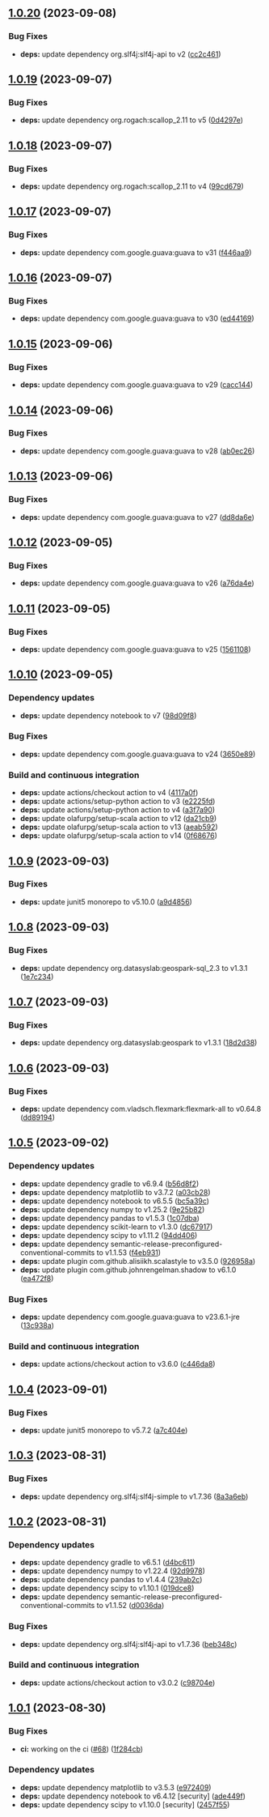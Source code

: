 ## [1.0.20](https://github.com/w4bo/ctm/compare/1.0.19...1.0.20) (2023-09-08)


### Bug Fixes

* **deps:** update dependency org.slf4j:slf4j-api to v2 ([cc2c461](https://github.com/w4bo/ctm/commit/cc2c461647268816cfed0653737b20b5f615f315))

## [1.0.19](https://github.com/w4bo/ctm/compare/1.0.18...1.0.19) (2023-09-07)


### Bug Fixes

* **deps:** update dependency org.rogach:scallop_2.11 to v5 ([0d4297e](https://github.com/w4bo/ctm/commit/0d4297e054d0a0a9391ebcf32a2b357f3a8847fa))

## [1.0.18](https://github.com/w4bo/ctm/compare/1.0.17...1.0.18) (2023-09-07)


### Bug Fixes

* **deps:** update dependency org.rogach:scallop_2.11 to v4 ([99cd679](https://github.com/w4bo/ctm/commit/99cd6795ae910b5bc5ddddec9662a3ccf267216d))

## [1.0.17](https://github.com/w4bo/ctm/compare/1.0.16...1.0.17) (2023-09-07)


### Bug Fixes

* **deps:** update dependency com.google.guava:guava to v31 ([f446aa9](https://github.com/w4bo/ctm/commit/f446aa9b2b25273e1b69a866362cc157f6a9f26e))

## [1.0.16](https://github.com/w4bo/ctm/compare/1.0.15...1.0.16) (2023-09-07)


### Bug Fixes

* **deps:** update dependency com.google.guava:guava to v30 ([ed44169](https://github.com/w4bo/ctm/commit/ed44169d1dec117ef5579a157053e13a67e35b2a))

## [1.0.15](https://github.com/w4bo/ctm/compare/1.0.14...1.0.15) (2023-09-06)


### Bug Fixes

* **deps:** update dependency com.google.guava:guava to v29 ([cacc144](https://github.com/w4bo/ctm/commit/cacc14465d383634f0ec797cfd887e7e266a3349))

## [1.0.14](https://github.com/w4bo/ctm/compare/1.0.13...1.0.14) (2023-09-06)


### Bug Fixes

* **deps:** update dependency com.google.guava:guava to v28 ([ab0ec26](https://github.com/w4bo/ctm/commit/ab0ec2619f1d85ab55dffc2450682f72f85f4567))

## [1.0.13](https://github.com/w4bo/ctm/compare/1.0.12...1.0.13) (2023-09-06)


### Bug Fixes

* **deps:** update dependency com.google.guava:guava to v27 ([dd8da6e](https://github.com/w4bo/ctm/commit/dd8da6e58d655f2ef30da709ec160c20a5aa6bfc))

## [1.0.12](https://github.com/w4bo/ctm/compare/1.0.11...1.0.12) (2023-09-05)


### Bug Fixes

* **deps:** update dependency com.google.guava:guava to v26 ([a76da4e](https://github.com/w4bo/ctm/commit/a76da4e2602748699388ccf09d6bd4693b9c2ebc))

## [1.0.11](https://github.com/w4bo/ctm/compare/1.0.10...1.0.11) (2023-09-05)


### Bug Fixes

* **deps:** update dependency com.google.guava:guava to v25 ([1561108](https://github.com/w4bo/ctm/commit/1561108ea8e623547d615df2958f7e1af31da86b))

## [1.0.10](https://github.com/w4bo/ctm/compare/1.0.9...1.0.10) (2023-09-05)


### Dependency updates

* **deps:** update dependency notebook to v7 ([98d09f8](https://github.com/w4bo/ctm/commit/98d09f8c3f9c738434a31eab9493f164b9245c05))


### Bug Fixes

* **deps:** update dependency com.google.guava:guava to v24 ([3650e89](https://github.com/w4bo/ctm/commit/3650e89fe501348613a2cbf3ef7d863115d586ed))


### Build and continuous integration

* **deps:** update actions/checkout action to v4 ([4117a0f](https://github.com/w4bo/ctm/commit/4117a0fea16d3cc57170ca4dd5b4c70a282eb6c1))
* **deps:** update actions/setup-python action to v3 ([e2225fd](https://github.com/w4bo/ctm/commit/e2225fdd80ee8760810dd573c559b80f34ca3fda))
* **deps:** update actions/setup-python action to v4 ([a3f7a90](https://github.com/w4bo/ctm/commit/a3f7a90b78a6aa6eeca86d85177b1accd358b1ad))
* **deps:** update olafurpg/setup-scala action to v12 ([da21cb9](https://github.com/w4bo/ctm/commit/da21cb92040ea9ba0b246bf030c246343721b3c3))
* **deps:** update olafurpg/setup-scala action to v13 ([aeab592](https://github.com/w4bo/ctm/commit/aeab5925cc9458df75063e15f2bab8d5f8fbe96e))
* **deps:** update olafurpg/setup-scala action to v14 ([0f68676](https://github.com/w4bo/ctm/commit/0f6867671b7aa14cd1d997994674a8adb493c1ef))

## [1.0.9](https://github.com/w4bo/ctm/compare/1.0.8...1.0.9) (2023-09-03)


### Bug Fixes

* **deps:** update junit5 monorepo to v5.10.0 ([a9d4856](https://github.com/w4bo/ctm/commit/a9d48560b10a4d2857fc83a82455e4ee57c877ed))

## [1.0.8](https://github.com/w4bo/ctm/compare/1.0.7...1.0.8) (2023-09-03)


### Bug Fixes

* **deps:** update dependency org.datasyslab:geospark-sql_2.3 to v1.3.1 ([1e7c234](https://github.com/w4bo/ctm/commit/1e7c234d1527c85aaef807ab90c7e35691bcd8e5))

## [1.0.7](https://github.com/w4bo/ctm/compare/1.0.6...1.0.7) (2023-09-03)


### Bug Fixes

* **deps:** update dependency org.datasyslab:geospark to v1.3.1 ([18d2d38](https://github.com/w4bo/ctm/commit/18d2d3898b08f7532c1505bf3b25ed657412ce56))

## [1.0.6](https://github.com/w4bo/ctm/compare/1.0.5...1.0.6) (2023-09-03)


### Bug Fixes

* **deps:** update dependency com.vladsch.flexmark:flexmark-all to v0.64.8 ([dd89194](https://github.com/w4bo/ctm/commit/dd89194ad5c180abcc903e1f755312362f35e4cd))

## [1.0.5](https://github.com/w4bo/ctm/compare/1.0.4...1.0.5) (2023-09-02)


### Dependency updates

* **deps:** update dependency gradle to v6.9.4 ([b56d8f2](https://github.com/w4bo/ctm/commit/b56d8f2e1e1cd11c9724cc496897457993448103))
* **deps:** update dependency matplotlib to v3.7.2 ([a03cb28](https://github.com/w4bo/ctm/commit/a03cb2836517832e4e9977e4e0b0f70257a0dc5e))
* **deps:** update dependency notebook to v6.5.5 ([bc5a39c](https://github.com/w4bo/ctm/commit/bc5a39c74fc04fe58a1bb12fbcc6b21215d64998))
* **deps:** update dependency numpy to v1.25.2 ([9e25b82](https://github.com/w4bo/ctm/commit/9e25b8237c82a15ee89ab6835e61e799670224cb))
* **deps:** update dependency pandas to v1.5.3 ([1c07dba](https://github.com/w4bo/ctm/commit/1c07dbabb66a12ee1c12354ce52a5dd88f561417))
* **deps:** update dependency scikit-learn to v1.3.0 ([dc67917](https://github.com/w4bo/ctm/commit/dc6791793a8ccb530165e6f72bc577419adc4e4a))
* **deps:** update dependency scipy to v1.11.2 ([94dd406](https://github.com/w4bo/ctm/commit/94dd406e0a3178a4dc391db1ca0bbd631c97d71c))
* **deps:** update dependency semantic-release-preconfigured-conventional-commits to v1.1.53 ([f4eb931](https://github.com/w4bo/ctm/commit/f4eb93198b627d1098c7d8be80f94291a36f27ea))
* **deps:** update plugin com.github.alisiikh.scalastyle to v3.5.0 ([926958a](https://github.com/w4bo/ctm/commit/926958ae98aea501125e06bc1f4b11066956e270))
* **deps:** update plugin com.github.johnrengelman.shadow to v6.1.0 ([ea472f8](https://github.com/w4bo/ctm/commit/ea472f825107ab88eac0cf2723875fe35d60d014))


### Bug Fixes

* **deps:** update dependency com.google.guava:guava to v23.6.1-jre ([13c938a](https://github.com/w4bo/ctm/commit/13c938ade7a9c8f2b8cc87b8c5e3132c8b39baf8))


### Build and continuous integration

* **deps:** update actions/checkout action to v3.6.0 ([c446da8](https://github.com/w4bo/ctm/commit/c446da880258c683028baab1b59a7053b729bd74))

## [1.0.4](https://github.com/w4bo/ctm/compare/1.0.3...1.0.4) (2023-09-01)


### Bug Fixes

* **deps:** update junit5 monorepo to v5.7.2 ([a7c404e](https://github.com/w4bo/ctm/commit/a7c404e8c138771f2c64b2bb93c8185b13731009))

## [1.0.3](https://github.com/w4bo/ctm/compare/1.0.2...1.0.3) (2023-08-31)


### Bug Fixes

* **deps:** update dependency org.slf4j:slf4j-simple to v1.7.36 ([8a3a6eb](https://github.com/w4bo/ctm/commit/8a3a6ebfbb9d28ebcb6c2d9220288278238ecca0))

## [1.0.2](https://github.com/w4bo/ctm/compare/1.0.1...1.0.2) (2023-08-31)


### Dependency updates

* **deps:** update dependency gradle to v6.5.1 ([d4bc611](https://github.com/w4bo/ctm/commit/d4bc611c4915c94b841b6cddeaa7393536dfee0e))
* **deps:** update dependency numpy to v1.22.4 ([92d9978](https://github.com/w4bo/ctm/commit/92d9978813c7314862df4b1f0680f3653f4d0f31))
* **deps:** update dependency pandas to v1.4.4 ([239ab2c](https://github.com/w4bo/ctm/commit/239ab2cf2fd4cd59dfa433580b22674866c059ae))
* **deps:** update dependency scipy to v1.10.1 ([019dce8](https://github.com/w4bo/ctm/commit/019dce892e2d95a854f7d67335e49b00af357ce1))
* **deps:** update dependency semantic-release-preconfigured-conventional-commits to v1.1.52 ([d0036da](https://github.com/w4bo/ctm/commit/d0036da16a9e3ff29852f207d484080f4dac9f88))


### Bug Fixes

* **deps:** update dependency org.slf4j:slf4j-api to v1.7.36 ([beb348c](https://github.com/w4bo/ctm/commit/beb348cd7c99610f3d5dd4a3f5b238b0d52b5145))


### Build and continuous integration

* **deps:** update actions/checkout action to v3.0.2 ([c98704e](https://github.com/w4bo/ctm/commit/c98704e106fd6ab19d7c54438f3f7b5ee06dc982))

## [1.0.1](https://github.com/w4bo/ctm/compare/1.0.0...1.0.1) (2023-08-30)


### Bug Fixes

* **ci:** working on the ci ([#68](https://github.com/w4bo/ctm/issues/68)) ([1f284cb](https://github.com/w4bo/ctm/commit/1f284cb2512d2b83661e0ce2eb11625609e3a072))


### Dependency updates

* **deps:** update dependency matplotlib to v3.5.3 ([e972409](https://github.com/w4bo/ctm/commit/e9724095c4a2bfa9a58e36d7b0b4e16213946e98))
* **deps:** update dependency notebook to v6.4.12 [security] ([ade449f](https://github.com/w4bo/ctm/commit/ade449fc7c92977ae8fcdc3f74ecba32b7d088f1))
* **deps:** update dependency scipy to v1.10.0 [security] ([2457f55](https://github.com/w4bo/ctm/commit/2457f55ae0bdd997c4c99ccdfe4b8fc768c417dc))
